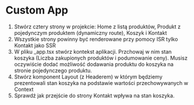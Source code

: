 # Custom App

1. Stwórz cztery strony w projekcie: Home z listą produktów, Produkt z pojedynczym produktem (dynamiczny route), Koszyk i Kontakt 
2. Wszystkie strony powinny być renderowane przy pomocy ISR tylko Kontakt jako SSR
3. W pliku _app.tsx stwórz kontekst aplikacji. Przchowaj w nim stan koszyka (Liczba zakupionych produktów i podumowanie ceny). Musisz oczywiście dodać możliwość dodawania produktu do koszyka na stronie pojedynczego produktu.
4. Stwórz komponent Layout (z Headerem) w którym będziemy prezentowali stan koszyka na podstawie wartości przechowywanych w Context
5. Sprawdź jak przejście do strony Kontakt wpływa na stan koszyka.
